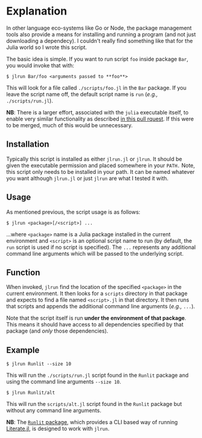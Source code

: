 # Explanation

In other language eco-systems like Go or Node, the package management tools also
provide a means for installing and running a program (and not just downloading a
dependecy).  I couldn't really find something like that for the Julia world so I
wrote this script.

The basic idea is simple.  If you want to run script `foo` inside package `Bar`,
you would invoke that with:

```shell
$ jlrun Bar/foo <arguments passed to **foo**>
```

This will look for a file called `./scripts/foo.jl` in the `Bar` package.  If
you leave the script name off, the default script name is `run` (_e.g.,_ `./scripts/run.jl`).

**NB**: There is a larger effort, associated with the `julia` executable itself, to
enable very similar functionality as described [in this pull
rquest](https://github.com/JuliaLang/julia/pull/52103).  If this were to be
merged, much of this would be unnecessary.

## Installation

Typically this script is installed as either `jlrun.jl` or `jlrun`.  It should
be given the executable permission and placed somewhere in your `PATH.`  Note,
this script only needs to be installed in your path.  It can be named whatever
you want although `jlrun.jl` or just `jlrun` are what I tested it with.

## Usage

As mentioned previous, the script usage is as follows:

```
$ jlrun <package>[/<script>] ...
```

...where `<package>` name is a Julia package installed in the current
environment and `<script>` is an optional script name to run (by default, the
`run` script is used if no script is specified).  The `...` represents any
additional command line arguments which will be passed to the underlying script.

## Function

When invoked, `jlrun` find the location of the specified `<package>` in the
current environment.  It then looks for a `scripts` directory in that package
and expects to find a file named `<script>.jl` in that directory.  It then runs
that scripts and appends the additional command line arguments (_e.g.,_ `...`).

Note that the script itself is run **under the environment of that package**.
This means it should have access to all dependencies specified by that package
(and _only_ those dependencies).

## Example

```
$ jlrun Runlit --size 10
```

This will run the `./scripts/run.jl` script found in the `Runlit` package and
using the command line arguments `--size 10`.

```
$ jlrun Runlit/alt
```

This will run the `scripts/alt.jl` script found in the `Runlit` package but
without any command line arguments.

**NB**: The [`Runlit` package](https://github.com/mtiller-jh/Runlit), which
provides a CLI based way of running [Literate.jl](https://github.com/fredrikekre/Literate.jl), is designed
to work with `jlrun`.